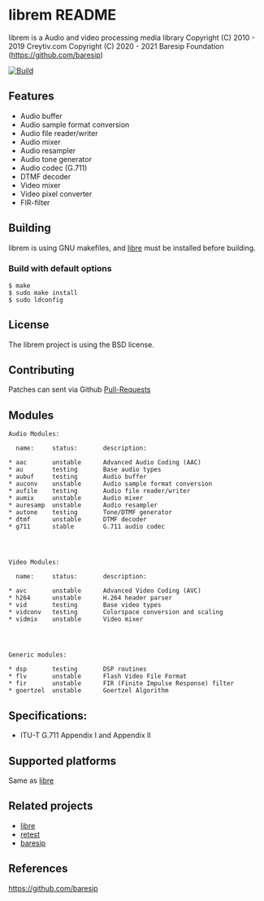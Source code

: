 librem README
=============


librem is a Audio and video processing media library
Copyright (C) 2010 - 2019 Creytiv.com
Copyright (C) 2020 - 2021 Baresip Foundation (https://github.com/baresip)

[![Build](https://github.com/baresip/rem/actions/workflows/build.yml/badge.svg)](https://github.com/baresip/rem/actions/workflows/build.yml)


## Features

* Audio buffer
* Audio sample format conversion
* Audio file reader/writer
* Audio mixer
* Audio resampler
* Audio tone generator
* Audio codec (G.711)
* DTMF decoder
* Video mixer
* Video pixel converter
* FIR-filter


## Building

librem is using GNU makefiles, and [libre](https://github.com/baresip/re)
must be installed before building.


### Build with default options

```
$ make
$ sudo make install
$ sudo ldconfig
```

## License

The librem project is using the BSD license.


## Contributing

Patches can sent via Github
[Pull-Requests](https://github.com/baresip/rem/pulls)


## Modules
```
Audio Modules:

  name:     status:       description:

* aac       unstable      Advanced Audio Coding (AAC)
* au        testing       Base audio types
* aubuf     testing       Audio buffer
* auconv    unstable      Audio sample format conversion
* aufile    testing       Audio file reader/writer
* aumix     unstable      Audio mixer
* auresamp  unstable      Audio resampler
* autone    testing       Tone/DTMF generator
* dtmf      unstable      DTMF decoder
* g711      stable        G.711 audio codec




Video Modules:

  name:     status:       description:

* avc       unstable      Advanced Video Coding (AVC)
* h264      unstable      H.264 header parser
* vid       testing       Base video types
* vidconv   testing       Colorspace conversion and scaling
* vidmix    unstable      Video mixer




Generic modules:

* dsp       testing       DSP routines
* flv       unstable      Flash Video File Format
* fir       unstable      FIR (Finite Impulse Response) filter
* goertzel  unstable      Goertzel Algorithm
```




## Specifications:

* ITU-T G.711 Appendix I and Appendix II


## Supported platforms

Same as [libre](https://github.com/baresip/re)


## Related projects

* [libre](https://github.com/baresip/re)
* [retest](https://github.com/baresip/retest)
* [baresip](https://github.com/baresip/baresip)



## References

https://github.com/baresip
